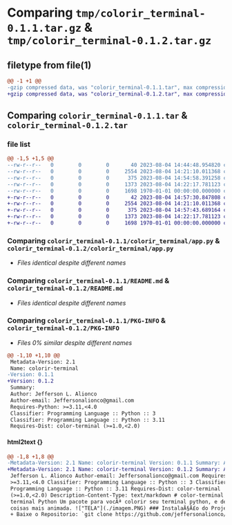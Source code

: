 # Comparing `tmp/colorir_terminal-0.1.1.tar.gz` & `tmp/colorir_terminal-0.1.2.tar.gz`

## filetype from file(1)

```diff
@@ -1 +1 @@
-gzip compressed data, was "colorir_terminal-0.1.1.tar", max compression
+gzip compressed data, was "colorir_terminal-0.1.2.tar", max compression
```

## Comparing `colorir_terminal-0.1.1.tar` & `colorir_terminal-0.1.2.tar`

### file list

```diff
@@ -1,5 +1,5 @@
--rw-r--r--   0        0        0       40 2023-08-04 14:44:48.954820 colorir_terminal-0.1.1/colorir_terminal/__init__.py
--rw-r--r--   0        0        0     2554 2023-08-04 14:21:10.011368 colorir_terminal-0.1.1/colorir_terminal/app.py
--rw-r--r--   0        0        0      375 2023-08-04 14:54:58.391258 colorir_terminal-0.1.1/pyproject.toml
--rw-r--r--   0        0        0     1373 2023-08-04 14:22:17.781123 colorir_terminal-0.1.1/README.md
--rw-r--r--   0        0        0     1698 1970-01-01 00:00:00.000000 colorir_terminal-0.1.1/PKG-INFO
+-rw-r--r--   0        0        0       42 2023-08-04 14:57:30.847808 colorir_terminal-0.1.2/colorir_terminal/__init__.py
+-rw-r--r--   0        0        0     2554 2023-08-04 14:21:10.011368 colorir_terminal-0.1.2/colorir_terminal/app.py
+-rw-r--r--   0        0        0      375 2023-08-04 14:57:43.689164 colorir_terminal-0.1.2/pyproject.toml
+-rw-r--r--   0        0        0     1373 2023-08-04 14:22:17.781123 colorir_terminal-0.1.2/README.md
+-rw-r--r--   0        0        0     1698 1970-01-01 00:00:00.000000 colorir_terminal-0.1.2/PKG-INFO
```

### Comparing `colorir_terminal-0.1.1/colorir_terminal/app.py` & `colorir_terminal-0.1.2/colorir_terminal/app.py`

 * *Files identical despite different names*

### Comparing `colorir_terminal-0.1.1/README.md` & `colorir_terminal-0.1.2/README.md`

 * *Files identical despite different names*

### Comparing `colorir_terminal-0.1.1/PKG-INFO` & `colorir_terminal-0.1.2/PKG-INFO`

 * *Files 0% similar despite different names*

```diff
@@ -1,10 +1,10 @@
 Metadata-Version: 2.1
 Name: colorir-terminal
-Version: 0.1.1
+Version: 0.1.2
 Summary: 
 Author: Jefferson L. Alionco
 Author-email: Jeffersonalionco@gmail.com
 Requires-Python: >=3.11,<4.0
 Classifier: Programming Language :: Python :: 3
 Classifier: Programming Language :: Python :: 3.11
 Requires-Dist: color-terminal (>=1.0,<2.0)
```

#### html2text {}

```diff
@@ -1,8 +1,8 @@
-Metadata-Version: 2.1 Name: colorir-terminal Version: 0.1.1 Summary: Author:
+Metadata-Version: 2.1 Name: colorir-terminal Version: 0.1.2 Summary: Author:
 Jefferson L. Alionco Author-email: Jeffersonalionco@gmail.com Requires-Python:
 >=3.11,<4.0 Classifier: Programming Language :: Python :: 3 Classifier:
 Programming Language :: Python :: 3.11 Requires-Dist: color-terminal
 (>=1.0,<2.0) Description-Content-Type: text/markdown # color-terminal - Colorir
 terminal Python Um pacote para vocÃª colorir seu terminal python, e deixar as
 coisas mais animada. !["TELA"](./imagem.PNG) ### InstalaÃ§Ã£o do Projeto Local
 + Baixe o Repositorio: `git clone https://github.com/jeffersonalionco/color-
```

